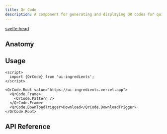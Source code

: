 ```yaml
---
title: Qr Code
description: A component for generating and displaying QR codes for quick scanning and access to information.
---
```


<script>
  import {QrCodeDemo} from '$lib/demo';
  import {Api} from '$lib/api';
  import {Anatomy} from '$lib/anatomy';
  import Metadata from '$lib/metadata.svelte';
  import PageHeading from '$lib/page-heading.svelte';
</script>

<svelte:head>

  <title>UI Ingredients | {title}</title>
</svelte:head>

<Metadata title="{title}" description="{description}" />
<PageHeading title="{title}" description="{description}" />

<QrCodeDemo />

## Anatomy

<Anatomy id="qr-code" />

## Usage

```svelte
<script>
  import {QrCode} from 'ui-ingredients';
</script>

<QrCode.Root value="https://ui-ingredients.vercel.app">
  <QrCode.Frame>
    <QrCode.Pattern />
  </QrCode.Frame>
  <QrCode.DownloadTrigger>Download</QrCode.DownloadTrigger>
</QrCode.Root>
```

## API Reference

<Api id="qr-code" />
